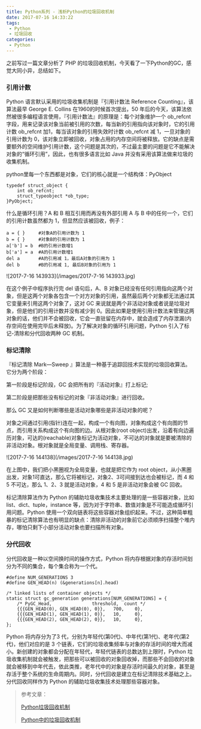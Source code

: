```yaml
---
title: Python系列 - 浅析Python的垃圾回收机制
date: 2017-07-16 14:33:22
tags:
 - Python
 - 垃圾回收
categories:
 - Python
---
```


之前写过一篇文章分析了 PHP 的垃圾回收机制，今天看了一下Python的GC，感觉大同小异，总结如下。

### 引用计数

Python 语言默认采用的垃圾收集机制是『引用计数法 Reference Counting』，该算法最早 George E. Collins 在1960的时候首次提出，50 年后的今天，该算法依然被很多编程语言使用，『引用计数法』的原理是：每个对象维护一个 ob_refcnt 字段，用来记录该对象当前被引用的次数，每当新的引用指向该对象时，它的引用计数 ob_refcnt  加1，每当该对象的引用失效时计数 ob_refcnt 减 1，一旦对象的引用计数为 0，该对象立即被回收，对象占用的内存空间将被释放。它的缺点是需要额外的空间维护引用计数，这个问题是其次的，不过最主要的问题是它不能解决对象的“循环引用”，因此，也有很多语言比如 Java 并没有采用该算法做来垃圾的收集机制。

python里每一个东西都是对象，它们的核心就是一个结构体：PyObject

```
typedef struct_object {
	int ob_refcnt;
 	struct_typeobject *ob_type;
}PyObject;
```

什么是循环引用？A 和 B 相互引用而再没有外部引用 A 与 B 中的任何一个，它们的引用计数虽然都为 1，但显然应该被回收，例子：

```
a = { }     #对象A的引用计数为 1 
b = { }     #对象B的引用计数为 1 
a['b'] = b  #B的引用计数增1 
b['a'] = a  #A的引用计数增1 
del a       #A的引用减 1，最后A对象的引用为 1 
del b       #B的引用减 1, 最后B对象的引用为 1 
```

![2017-7-16 143933](/images/2017-7-16 143933.jpg)

在这个例子中程序执行完 del 语句后，A、B 对象已经没有任何引用指向这两个对象，但是这两个对象各包含一个对方对象的引用，虽然最后两个对象都无法通过其它变量来引用这两个对象了，这对 GC 来说就是两个非活动对象或者说是垃圾对象，但是他们的引用计数并没有减少到 0。因此如果是使用引用计数法来管理这两对象的话，他们并不会被回收，它会一直驻留在内存中，就会造成了内存泄漏(内存空间在使用完毕后未释放)。为了解决对象的循环引用问题，Python 引入了标记-清除和分代回收两种 GC 机制。

### 标记清除

『标记清除 Mark—Sweep 』算法是一种基于追踪回技术实现的垃圾回收算法。它分为两个阶段：

第一阶段是标记阶段，GC 会把所有的『活动对象』打上标记;

第二阶段是把那些没有标记的对象『非活动对象』进行回收。

那么 GC 又是如何判断哪些是活动对象哪些是非活动对象的呢？

对象之间通过引用(指针)连在一起，构成一个有向图，对象构成这个有向图的节点，而引用关系构成这个有向图的边。从根对象(root object)出发，沿着有向边遍历对象，可达的(reachable)对象标记为活动对象，不可达的对象就是要被清除的非活动对象。根对象就是全局变量、调用栈、寄存器。

![2017-7-16 144138](/images/2017-7-16 144138.jpg)

在上图中，我们把小黑圈视为全局变量，也就是把它作为 root object，从小黑圈出发，对象1可直达，那么它将被标记，对象2、3可间接到达也会被标记，而 4 和 5 不可达，那么 1、2、3 就是活动对象，4 和 5 是非活动对象会被 GC 回收。

标记清除算法作为 Python 的辅助垃圾收集技术主要处理的是一些容器对象，比如 list、dict、tuple，instance 等，因为对于字符串、数值对象是不可能造成循环引用问题。Python 使用一个双向链表将这些容器对象组织起来。不过，这种简单粗暴的标记清除算法也有明显的缺点：清除非活动的对象前它必须顺序扫描整个堆内存，哪怕只剩下小部分活动对象也要扫描所有对象。

### 分代回收

分代回收是一种以空间换时间的操作方式，Python 将内存根据对象的存活时间划分为不同的集合，每个集合称为一个代。

```
#define NUM_GENERATIONS 3
#define GEN_HEAD(n) (&generations[n].head)

/* linked lists of container objects */
static struct gc_generation generations[NUM_GENERATIONS] = {
    /* PyGC_Head,               threshold,  count */
    {{{GEN_HEAD(0), GEN_HEAD(0), 0}},   700,    0},
    {{{GEN_HEAD(1), GEN_HEAD(1), 0}},   10,     0},
    {{{GEN_HEAD(2), GEN_HEAD(2), 0}},   10,     0},
};
```

Python 将内存分为了3 代，分别为年轻代(第0代)、中年代(第1代)、老年代(第2代)，他们对应的是 3 个链表，它们的垃圾收集频率与对象的存活时间的增大而减小。新创建的对象都会分配在年轻代，年轻代链表的总数达到上限时，Python 垃圾收集机制就会被触发，把那些可以被回收的对象回收掉，而那些不会回收的对象就会被移到中年代去，依此类推，老年代中的对象是存活时间最久的对象，甚至是存活于整个系统的生命周期内。同时，分代回收是建立在标记清除技术基础之上。分代回收同样作为 Python 的辅助垃圾收集技术处理那些容器对象。





> 参考文章：
>
> [Python垃圾回收机制](http://hbprotoss.github.io/posts/pythonla-ji-hui-shou-ji-zhi.html)  
>
> [Python中的垃圾回收机制](http://developer.51cto.com/art/201706/542251.htm)  